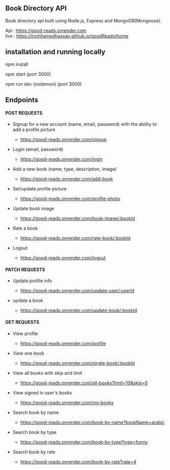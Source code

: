<h2>Book Directory API</h2>

Book directory api built using Node.js, Express and MongoDB(Mongoose).

Api : https://good-reads.onrender.com
<br>
live : https://mohhamedhassan.github.io/goodReads/home

<h2>installation and running locally</h2>

npm install

npm start (port 3000)

npm run dev (nodemon) (port 3000)

<h2>Endpoints</h2>

<h4>POST REQUESTS</h4>

- Signup for a new account (name, email, password) with the ability to add a profile picture
  - https://good-reads.onrender.com/signup

- Login (email, password)
  - https://good-reads.onrender.com/login

- Add a new book (name, type, description, image)
  - https://good-reads.onrender.com/add-book

- Set/update profile picture
  - https://good-reads.onrender.com/profile-photo

- Update book image
  - https://good-reads.onrender.com/book-image/:bookId

- Rate a book
  - https://good-reads.onrender.com/rate-book/:bookId

- Logout
  - https://good-reads.onrender.com/logout

<h4>PATCH REQUESTS</h4>

- Update profile info
  - https://good-reads.onrender.com/update-user/:userId

- update a book
  - https://good-reads.onrender.com/update-book/:bookId

<h4>GET REQUESTS</h4>

- View profile
  - https://good-reads.onrender.com/profile

- View one book
  - https://good-reads.onrender.com/single-book/:bookId

- View all books with skip and limit
  - https://good-reads.onrender.com/all-books?limit=10&skip=0

- View signed in user's books
  - https://good-reads.onrender.com/my-books

- Search book by name
  - https://good-reads.onrender.com/book-by-name?bookName=arabic

- Search book by type
  - https://good-reads.onrender.com/book-by-type?type=funny

- Search book by rate
  - https://good-reads.onrender.com/book-by-rate?rate=4
